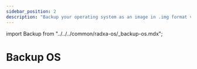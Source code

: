 ```yaml
---
sidebar_position: 2
description: "Backup your operating system as an image in .img format via scripts"
---
```


import Backup from "../../../common/radxa-os/\_backup-os.mdx";

# Backup OS

<Backup />
